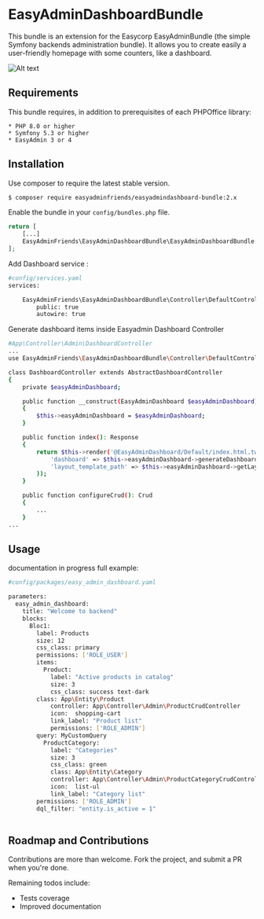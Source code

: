 # EasyAdminDashboardBundle

This bundle is an extension for the Easycorp EasyAdminBundle
(the simple Symfony backends administration bundle). It 
allows you to create easily a user-friendly homepage with
some counters, like a dashboard.

![Alt text](/doc/img/dashboard.png?raw=true "Dashboard")

## Requirements

This bundle requires, in addition to prerequisites of each PHPOffice library:

    * PHP 8.0 or higher
    * Symfony 5.3 or higher
    * EasyAdmin 3 or 4
    
## Installation

Use composer to require the latest stable version.

````bash
$ composer require easyadminfriends/easyadmindashboard-bundle:2.x
````

Enable the bundle in your `config/bundles.php` file.

````php
return [
    [...]
    EasyAdminFriends\EasyAdminDashboardBundle\EasyAdminDashboardBundle::class => ['all' => true],
];
````

Add Dashboard service :
````bash
#config/services.yaml
services:

    EasyAdminFriends\EasyAdminDashboardBundle\Controller\DefaultController:
        public: true
        autowire: true
````          

Generate dashboard items inside Easyadmin Dashboard Controller
````bash
#App\Controller\Admin\DashboardController
...
use EasyAdminFriends\EasyAdminDashboardBundle\Controller\DefaultController as EasyAdminDashboard;

class DashboardController extends AbstractDashboardController
{
    private $easyAdminDashboard;

    public function __construct(EasyAdminDashboard $easyAdminDashboard)
    {
        $this->easyAdminDashboard = $easyAdminDashboard;
    }

    public function index(): Response
    {
        return $this->render('@EasyAdminDashboard/Default/index.html.twig', array(
            'dashboard' => $this->easyAdminDashboard->generateDashboardValues(),
            'layout_template_path' => $this->easyAdminDashboard->getLayoutTemplate()
        ));
    }

    public function configureCrud(): Crud
    {
		...
    }
...
````   

## Usage
documentation in progress
full example:
````bash
#config/packages/easy_admin_dashboard.yaml

parameters:
  easy_admin_dashboard:
    title: "Welcome to backend"
    blocks:
      Bloc1:
        label: Products
        size: 12
        css_class: primary
        permissions: ['ROLE_USER']
        items:
          Product:
            label: "Active products in catalog"
            size: 3
            css_class: success text-dark
	    class: App\Entity\Product
            controller: App\Controller\Admin\ProductCrudController
            icon:  shopping-cart
            link_label: "Product list"
            permissions: ['ROLE_ADMIN']
	    query: MyCustomQuery
          ProductCategory:
            label: "Categories"
            size: 3
            css_class: green
            class: App\Entity\Category
            controller: App\Controller\Admin\ProductCategoryCrudController
            icon:  list-ul
            link_label: "Category list"
	    permissions: ['ROLE_ADMIN']
	    dql_filter: "entity.is_active = 1"
			
````

## Roadmap and Contributions

Contributions are more than welcome. Fork the project, and submit a PR when you're done.

Remaining todos include:

* Tests coverage
* Improved documentation

